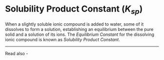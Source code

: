 # Solubility Product Constant (${K_{sp}}$)


When a slightly soluble ionic compound is added to water, some of it dissolves to form a solution, establishing an equilibrium between the pure solid and a solution of its ions. The *Equilibrium Constant* for the dissolving ionic compound is known as *Solubility Product Constant*.



---
Read also - 